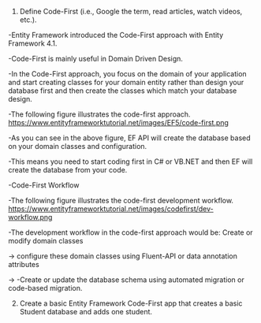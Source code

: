 1. Define Code-First (i.e., Google the term, read articles, watch videos, etc.).

-Entity Framework introduced the Code-First approach with Entity Framework 4.1. 

-Code-First is mainly useful in Domain Driven Design. 

-In the Code-First approach, you focus on the domain of your application and start creating classes for your domain entity rather than design your database first and then create the classes which match your database design.

-The following figure illustrates the code-first approach. https://www.entityframeworktutorial.net/images/EF5/code-first.png

-As you can see in the above figure, EF API will create the database based on your domain classes and configuration. 

-This means you need to start coding first in C# or VB.NET and then EF will create the database from your code.

-Code-First Workflow

-The following figure illustrates the code-first development workflow. https://www.entityframeworktutorial.net/images/codefirst/dev-workflow.png

-The development workflow in the code-first approach would be: Create or modify domain classes 

-> configure these domain classes using Fluent-API or data annotation attributes 

-> -Create or update the database schema using automated migration or code-based migration.




2. Create a basic Entity Framework Code-First app that creates a basic Student database and adds one student.
